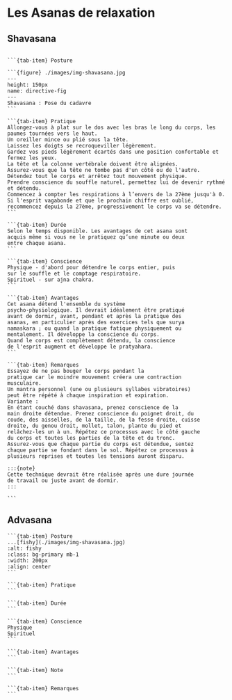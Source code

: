 # Les Asanas de relaxation

## Shavasana

````{tab-set}

```{tab-item} Posture

```{figure} ./images/img-shavasana.jpg
---
height: 150px
name: directive-fig
---
Shavasana : Pose du cadavre
```

```{tab-item} Pratique
Allongez-vous à plat sur le dos avec les bras le long du corps, les paumes tournées vers le haut. 
Un oreiller mince ou plié sous la tête.
Laissez les doigts se recroqueviller légèrement.
Gardez vos pieds légèrement écartés dans une position confortable et fermez les yeux.
La tête et la colonne vertébrale doivent être alignées.
Assurez-vous que la tête ne tombe pas d'un côté ou de l'autre.
Détendez tout le corps et arrêtez tout mouvement physique.
Prendre conscience du souffle naturel, permettez lui de devenir rythmé et détendu.
Commencez à compter les respirations à l’envers de la 27ème jusqu'à 0. 
Si l'esprit vagabonde et que le prochain chiffre est oublié, recommencez depuis la 27ème, progressivement le corps va se détendre.
```

```{tab-item} Durée
Selon le temps disponible. Les avantages de cet asana sont
acquis même si vous ne le pratiquez qu’une minute ou deux
entre chaque asana.
```

```{tab-item} Conscience
Physique - d'abord pour détendre le corps entier, puis
sur le souffle et le comptage respiratoire.
Spirituel - sur ajna chakra.
```

```{tab-item} Avantages
Cet asana détend l'ensemble du système
psycho-physiologique. Il devrait idéalement être pratiqué
avant de dormir, avant, pendant et après la pratique des
asanas, en particulier après des exercices tels que surya
namaskara ; ou quand la pratique fatique physiquement ou
mentalement. Il développe la conscience du corps.
Quand le corps est complètement détendu, la conscience
de l'esprit augment et développe le pratyahara.
```

```{tab-item} Remarques
Essayez de ne pas bouger le corps pendant la
pratique car le moindre mouvement créera une contraction
musculaire.
Un mantra personnel (une ou plusieurs syllabes vibratoires)
peut être répété à chaque inspiration et expiration.
Variante :
En étant couché dans shavasana, prenez conscience de la
main droite détendue. Prenez conscience du poignet droit, du
coude, des aisselles, de la taille, de la fesse droite, cuisse
droite, du genou droit, mollet, talon, plante du pied et
relâchez-les un à un. Répétez ce processus avec le côté gauche
du corps et toutes les parties de la tête et du tronc.
Assurez-vous que chaque partie du corps est détendue, sentez
chaque partie se fondant dans le sol. Répétez ce processus à
plusieurs reprises et toutes les tensions auront disparu.

:::{note}
Cette technique devrait être réalisée après une dure journée
de travail ou juste avant de dormir.
:::

```

````

## Advasana

````{tab-set}
```{tab-item} Posture
...[fishy](./images/img-shavasana.jpg)
:alt: fishy
:class: bg-primary mb-1
:width: 200px
:align: center
```

```{tab-item} Pratique
```

```{tab-item} Durée
```

```{tab-item} Conscience
Physique 
Spirituel
```

```{tab-item} Avantages
```

```{tab-item} Note
```

```{tab-item} Remarques
```

````